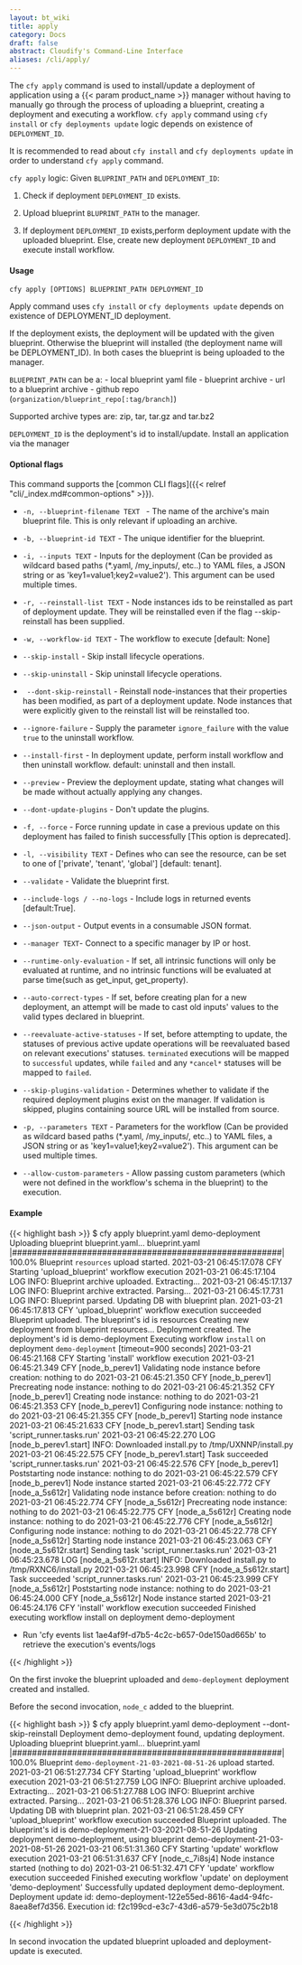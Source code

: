 ```yaml
---
layout: bt_wiki
title: apply
category: Docs
draft: false
abstract: Cloudify's Command-Line Interface
aliases: /cli/apply/
---
```


The `cfy apply` command is used to install/update a deployment of application using a {{< param product_name >}} manager without having to manually go through the process of uploading a blueprint, creating a deployment and executing a workflow.
`cfy apply` command using `cfy install` or `cfy deployments update` logic depends on existence of `DEPLOYMENT_ID`.  

It is recommended to read about `cfy install` and `cfy deployments update` in order to understand `cfy apply` command.

`cfy apply` logic:
Given `BLUPRINT_PATH` and `DEPLOYMENT_ID`:

1. Check if deployment `DEPLOYMENT_ID` exists.
   
2. Upload blueprint `BLUPRINT_PATH` to the manager.
   
3. If deployment `DEPLOYMENT_ID` exists,perform deployment update with the uploaded blueprint. 
   Else, create new deployment `DEPLOYMENT_ID` and execute install workflow.
   
#### Usage 
`cfy apply [OPTIONS] BLUEPRINT_PATH DEPLOYMENT_ID`

Apply command uses `cfy install` or `cfy deployments update` depends on
existence of DEPLOYMENT_ID deployment.

If the deployment exists, the deployment will be updated with the
given blueprint.
Otherwise the blueprint will installed (the deployment name will be
DEPLOYMENT_ID).
In both cases the blueprint is being uploaded to the manager.

`BLUEPRINT_PATH` can be a:
    - local blueprint yaml file
    - blueprint archive
    - url to a blueprint archive
    - github repo (`organization/blueprint_repo[:tag/branch]`)

Supported archive types are: zip, tar, tar.gz and tar.bz2

`DEPLOYMENT_ID` is the deployment's id to install/update.
Install an application via the manager


#### Optional flags
This command supports the [common CLI flags]({{< relref "cli/_index.md#common-options" >}}).

*  `-n, --blueprint-filename TEXT ` -
   The name of the archive's main blueprint file. 
   This is only relevant if uploading an archive.

*  `-b, --blueprint-id TEXT` - The unique identifier for the blueprint.
   
*  `-i, --inputs TEXT` - Inputs for the deployment (Can be provided as
   wildcard based paths (*.yaml, /my_inputs/, etc..) to YAML files, a JSON
   string or as 'key1=value1;key2=value2'). This argument can be used multiple times.

*  `-r, --reinstall-list TEXT` - Node instances ids to be reinstalled as part
   of deployment update. They will be reinstalled even if the flag --skip-reinstall
   has been supplied.

*  `-w, --workflow-id TEXT` - The workflow to execute [default: None]
   
*  `--skip-install` - Skip install lifecycle operations.
   
*  `--skip-uninstall` - Skip uninstall lifecycle operations.
   
*  ` --dont-skip-reinstall` - Reinstall node-instances that their
   properties has been modified, as part of a deployment update.
   Node instances that were explicitly given to the reinstall list will
   be reinstalled too.

*  `--ignore-failure` -  Supply the parameter `ignore_failure` with
  the value `true` to the uninstall workflow.

*  `--install-first` - In deployment update, perform install workflow and
   then uninstall workflow. default: uninstall and then install.

*  `--preview` - Preview the deployment update, stating what changes will be
   made without actually applying any changes.

*  `--dont-update-plugins` - Don't update the plugins.
   
*  `-f, --force` - Force running update in case a previous update on this
   deployment has failed to finish successfully [This option is deprecated].

*  `-l, --visibility TEXT` - Defines who can see the resource, can be set
   to one of ['private', 'tenant', 'global'] [default: tenant].

*  `--validate` - Validate the blueprint first.
   
*   `--include-logs / --no-logs` - Include logs in returned events [default:True].

*  `--json-output` - Output events in a consumable JSON format.
   
*  `--manager TEXT`- Connect to a specific manager by IP or host.


* `--runtime-only-evaluation` - If set, all intrinsic functions will only be
  evaluated at runtime, and no intrinsic functions will be evaluated at parse
  time(such as get_input, get_property).

*  `--auto-correct-types` - If set, before creating plan for a new deployment,
   an attempt will be made to cast old inputs' values to the valid types
   declared in blueprint.

*  `--reevaluate-active-statuses` - If set, before attempting to update, the
   statuses of previous active update operations will be reevaluated based on
   relevant executions' statuses.  `terminated` executions will be mapped to
   `successful` updates, while `failed` and any `*cancel*` statuses will be
   mapped to `failed`.

*  `--skip-plugins-validation` - Determines whether to validate if the
   required deployment plugins exist on the manager. If validation is skipped,
   plugins containing source URL will be installed from source.

*  `-p, --parameters TEXT` - Parameters for the workflow (Can be provided
   as wildcard based paths (*.yaml, /my_inputs/, etc..) to YAML files, a JSON
   string or as 'key1=value1;key2=value2'). This argument can be used multiple times.

*  `--allow-custom-parameters` - Allow passing custom parameters (which were
   not defined in the workflow's schema in the blueprint) to the execution.



#### Example

{{< highlight  bash  >}}
$ cfy apply  blueprint.yaml demo-deployment 
Uploading blueprint blueprint.yaml...
 blueprint.yaml |######################################################| 100.0%
Blueprint `resources` upload started.
2021-03-21 06:45:17.078  CFY <None> Starting 'upload_blueprint' workflow execution
2021-03-21 06:45:17.104  LOG <None> INFO: Blueprint archive uploaded. Extracting...
2021-03-21 06:45:17.137  LOG <None> INFO: Blueprint archive extracted. Parsing...
2021-03-21 06:45:17.731  LOG <None> INFO: Blueprint parsed. Updating DB with blueprint plan.
2021-03-21 06:45:17.813  CFY <None> 'upload_blueprint' workflow execution succeeded
Blueprint uploaded. The blueprint's id is resources
Creating new deployment from blueprint resources...
Deployment created. The deployment's id is demo-deployment
Executing workflow `install` on deployment `demo-deployment` [timeout=900 seconds]
2021-03-21 06:45:21.168  CFY <demo-deployment> Starting 'install' workflow execution
2021-03-21 06:45:21.349  CFY <demo-deployment> [node_b_perev1] Validating node instance before creation: nothing to do
2021-03-21 06:45:21.350  CFY <demo-deployment> [node_b_perev1] Precreating node instance: nothing to do
2021-03-21 06:45:21.352  CFY <demo-deployment> [node_b_perev1] Creating node instance: nothing to do
2021-03-21 06:45:21.353  CFY <demo-deployment> [node_b_perev1] Configuring node instance: nothing to do
2021-03-21 06:45:21.355  CFY <demo-deployment> [node_b_perev1] Starting node instance
2021-03-21 06:45:21.633  CFY <demo-deployment> [node_b_perev1.start] Sending task 'script_runner.tasks.run'
2021-03-21 06:45:22.270  LOG <demo-deployment> [node_b_perev1.start] INFO: Downloaded install.py to /tmp/UXNNP/install.py
2021-03-21 06:45:22.575  CFY <demo-deployment> [node_b_perev1.start] Task succeeded 'script_runner.tasks.run'
2021-03-21 06:45:22.576  CFY <demo-deployment> [node_b_perev1] Poststarting node instance: nothing to do
2021-03-21 06:45:22.579  CFY <demo-deployment> [node_b_perev1] Node instance started
2021-03-21 06:45:22.772  CFY <demo-deployment> [node_a_5s612r] Validating node instance before creation: nothing to do
2021-03-21 06:45:22.774  CFY <demo-deployment> [node_a_5s612r] Precreating node instance: nothing to do
2021-03-21 06:45:22.775  CFY <demo-deployment> [node_a_5s612r] Creating node instance: nothing to do
2021-03-21 06:45:22.776  CFY <demo-deployment> [node_a_5s612r] Configuring node instance: nothing to do
2021-03-21 06:45:22.778  CFY <demo-deployment> [node_a_5s612r] Starting node instance
2021-03-21 06:45:23.063  CFY <demo-deployment> [node_a_5s612r.start] Sending task 'script_runner.tasks.run'
2021-03-21 06:45:23.678  LOG <demo-deployment> [node_a_5s612r.start] INFO: Downloaded install.py to /tmp/RXNC6/install.py
2021-03-21 06:45:23.998  CFY <demo-deployment> [node_a_5s612r.start] Task succeeded 'script_runner.tasks.run'
2021-03-21 06:45:23.999  CFY <demo-deployment> [node_a_5s612r] Poststarting node instance: nothing to do
2021-03-21 06:45:24.000  CFY <demo-deployment> [node_a_5s612r] Node instance started
2021-03-21 06:45:24.176  CFY <demo-deployment> 'install' workflow execution succeeded
Finished executing workflow install on deployment demo-deployment
* Run 'cfy events list 1ae4af9f-d7b5-4c2c-b657-0de150ad665b' to retrieve the execution's events/logs

{{< /highlight >}}

On the first invoke the blueprint uploaded and `demo-deployment` deployment created and installed. 

Before the second invocation, `node_c` added to the blueprint.

{{< highlight  bash  >}}
$ cfy apply  blueprint.yaml demo-deployment --dont-skip-reinstall
Deployment demo-deployment found, updating deployment.
Uploading blueprint blueprint.yaml...
 blueprint.yaml |######################################################| 100.0%
Blueprint `demo-deployment-21-03-2021-08-51-26` upload started.
2021-03-21 06:51:27.734  CFY <None> Starting 'upload_blueprint' workflow execution
2021-03-21 06:51:27.759  LOG <None> INFO: Blueprint archive uploaded. Extracting...
2021-03-21 06:51:27.788  LOG <None> INFO: Blueprint archive extracted. Parsing...
2021-03-21 06:51:28.376  LOG <None> INFO: Blueprint parsed. Updating DB with blueprint plan.
2021-03-21 06:51:28.459  CFY <None> 'upload_blueprint' workflow execution succeeded
Blueprint uploaded. The blueprint's id is demo-deployment-21-03-2021-08-51-26
Updating deployment demo-deployment, using blueprint demo-deployment-21-03-2021-08-51-26
2021-03-21 06:51:31.360  CFY <demo-deployment> Starting 'update' workflow execution
2021-03-21 06:51:31.637  CFY <demo-deployment> [node_c_7i8sj4] Node instance started (nothing to do)
2021-03-21 06:51:32.471  CFY <demo-deployment> 'update' workflow execution succeeded
Finished executing workflow 'update' on deployment 'demo-deployment'
Successfully updated deployment demo-deployment. Deployment update id: demo-deployment-122e55ed-8616-4ad4-94fc-8aea8ef7d356. Execution id: f2c199cd-e3c7-43d6-a579-5e3d075c2b18

{{< /highlight >}}

In second invocation the updated blueprint uploaded and deployment-update is executed.
